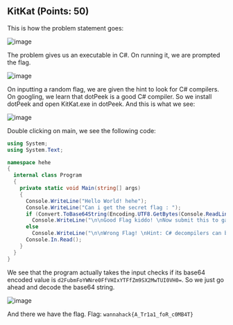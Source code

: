 ## KitKat (Points: 50)

This is how the problem statement goes:

![image](https://user-images.githubusercontent.com/98008131/164889834-f9b7379c-5cc2-4917-bec9-ce95f1d09884.png)

The problem gives us an executable in C#. On running it, we are prompted the flag.

![image](https://user-images.githubusercontent.com/98008131/164889871-d8871ea6-7ebe-4e60-a136-587679d10778.png)

On inputting a random flag, we are given the hint to look for C# compilers. On googling, we learn that dotPeek is a good C# compiler. So we install dotPeek and open KitKat.exe in dotPeek. And this is what we see:

![image](https://user-images.githubusercontent.com/98008131/164889914-1054c108-386d-4c00-bd1d-a1cd134201ac.png)

Double clicking on main, we see the following code:

```C#
using System;
using System.Text;

namespace hehe
{
  internal class Program
  {
    private static void Main(string[] args)
    {
      Console.WriteLine("Hello World! hehe");
      Console.WriteLine("Can i get the secret flag : ");
      if (Convert.ToBase64String(Encoding.UTF8.GetBytes(Console.ReadLine())).Equals("d2FubmFoYWNre0FfVHIxYTFfZm9SX2MwTUI0VH0="))
        Console.WriteLine("\n\nGood Flag kiddo! \nNow submit this to gain points.");
      else
        Console.WriteLine("\n\nWrong Flag! \nHint: C# decompilers can be useful");
      Console.In.Read();
    }
  }
}

```

We see that the program actually takes the input checks if its base64 encoded value is `d2FubmFoYWNre0FfVHIxYTFfZm9SX2MwTUI0VH0=`. So we just go ahead and decode the base64 string.

![image](https://user-images.githubusercontent.com/98008131/164889991-56d80a16-008a-488c-988d-2cbab796cfa0.png)

And there we have the flag. Flag: `wannahack{A_Tr1a1_foR_c0MB4T}`
